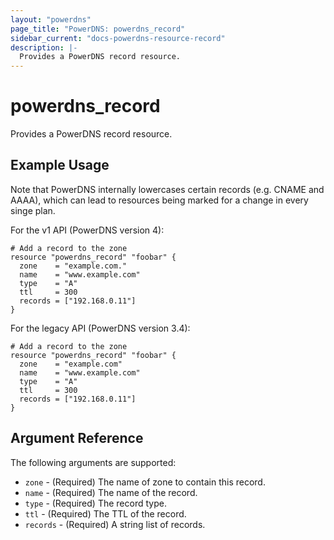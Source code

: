 ```yaml
---
layout: "powerdns"
page_title: "PowerDNS: powerdns_record"
sidebar_current: "docs-powerdns-resource-record"
description: |-
  Provides a PowerDNS record resource.
---
```


# powerdns\_record

Provides a PowerDNS record resource.

## Example Usage

Note that PowerDNS internally lowercases certain records (e.g. CNAME and AAAA), which can lead to resources being marked for a change in every singe plan.

For the v1 API (PowerDNS version 4):

```
# Add a record to the zone
resource "powerdns_record" "foobar" {
  zone    = "example.com."
  name    = "www.example.com"
  type    = "A"
  ttl     = 300
  records = ["192.168.0.11"]
}
```

For the legacy API (PowerDNS version 3.4):

```
# Add a record to the zone
resource "powerdns_record" "foobar" {
  zone    = "example.com"
  name    = "www.example.com"
  type    = "A"
  ttl     = 300
  records = ["192.168.0.11"]
}
```

## Argument Reference

The following arguments are supported:

* `zone` - (Required) The name of zone to contain this record.
* `name` - (Required) The name of the record.
* `type` - (Required) The record type.
* `ttl` - (Required) The TTL of the record.
* `records` - (Required) A string list of records.

